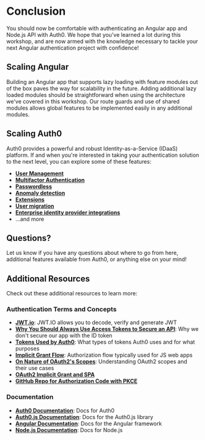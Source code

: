 # Conclusion

You should now be comfortable with authenticating an Angular app and Node.js API with Auth0. We hope that you've learned a lot during this workshop, and are now armed with the knowledge necessary to tackle your next Angular authentication project with confidence!

## Scaling Angular

Building an Angular app that supports lazy loading with feature modules out of the box paves the way for scalability in the future. Adding additional lazy loaded modules should be straightforward when using the architecture we've covered in this workshop. Our route guards and use of shared modules allows global features to be implemented easily in any additional modules.

## Scaling Auth0

Auth0 provides a powerful and robust Identity-as-a-Service \(IDaaS\) platform. If and when you're interested in taking your authentication solution to the next level, you can explore some of these features:

* [**User Management**](https://auth0.com/docs/users)
* [**Multifactor Authentication**](https://auth0.com/docs/multifactor-authentication)
* [**Passwordless**](https://auth0.com/docs/connections/passwordless)
* [**Anomaly detection**](https://auth0.com/docs/anomaly-detection)
* [**Extensions**](https://auth0.com/docs/extensions)
* [**User migration**](https://auth0.com/docs/users/migrations)
* [**Enterprise identity provider integrations**](https://auth0.com/docs/identityproviders#enterprise)
* ...and more

## Questions?

Let us know if you have any questions about where to go from here, additional features available from Auth0, or anything else on your mind!

## Additional Resources

Check out these additional resources to learn more:

### Authentication Terms and Concepts

* [**JWT.io**](https://jwt.io/): JWT.IO allows you to decode, verify and generate JWT
* [**Why You Should Always Use Access Tokens to Secure an API**](https://auth0.com/blog/why-should-use-accesstokens-to-secure-an-api/): Why we don't secure our app with the ID token
* [**Tokens Used by Auth0**](https://auth0.com/docs/tokens): What types of tokens Auth0 uses and for what purposes
* [**Implicit Grant Flow**](https://auth0.com/docs/api-auth/grant/implicit): Authorization flow typically used for JS web apps
* [**On Nature of OAuth2's Scopes**](https://auth0.com/blog/on-the-nature-of-oauth2-scopes/): Understanding OAuth2 scopes and their use cases
* [**OAuth2 Implicit Grant and SPA**](https://auth0.com/blog/oauth2-implicit-grant-and-spa/)
* [**GitHub Repo for Authorization Code with PKCE**](https://github.com/auth0/spa-pkce)

### Documentation

* [**Auth0 Documentation**](https://auth0.com/docs): Docs for Auth0
* [**Auth0.js Documentation**](https://auth0.com/docs/libraries/auth0js/): Docs for the Auth0.js library
* [**Angular Documentation**](https://angular.io): Docs for the Angular framework
* [**Node.js Documentation**](https://nodejs.org/en/docs/): Docs for Node.js



